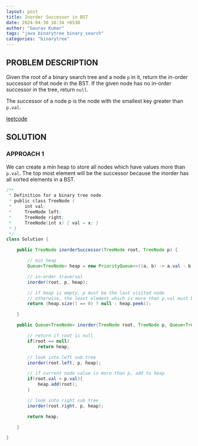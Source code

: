 ```yaml
---
layout: post
title: Inorder Successor in BST
date: 2024-04-30 16:34 +0530
author: "Gaurav Kumar"
tags: "java binarytree binary_search"
categories: "binarytree"
---
```


## PROBLEM DESCRIPTION

Given the root of a binary search tree and a node `p` in it, return the in-order successor of that node in the BST. If the given node has no in-order successor in the tree, return `null`.

The successor of a node p is the node with the smallest key greater than `p.val`.

[leetcode](https://leetcode.com/problems/inorder-successor-in-bst/description/)

## SOLUTION

### APPROACH 1

We can create a min heap to store all nodes which have values more than `p.val`. The top most element will be the successor because the inorder has all sorted elements in a BST.

```java
/**
 * Definition for a binary tree node.
 * public class TreeNode {
 *     int val;
 *     TreeNode left;
 *     TreeNode right;
 *     TreeNode(int x) { val = x; }
 * }
 */
class Solution {

    public TreeNode inorderSuccessor(TreeNode root, TreeNode p) {

        // min heap
        Queue<TreeNode> heap = new PriorityQueue<>((a, b) -> a.val - b.val);

        // in-order traversal
        inorder(root, p, heap);

        // if heap is empty, p must be the last visited node
        // otherwise, the least element which is more than p.val must be the successor. This will be stored at the top of min heap (we have only added node to min heap if its value is more than p.val)
        return (heap.size() == 0) ? null : heap.peek();

    }

    public Queue<TreeNode> inorder(TreeNode root, TreeNode p, Queue<TreeNode> heap){

        // return if root is null
        if(root == null)
            return heap;

        // look into left sub tree
        inorder(root.left, p, heap);

        // if current node value is more than p, add to heap
        if(root.val > p.val){
            heap.add(root);
        }

        // look into right sub tree
        inorder(root.right, p, heap);

        return heap;

    }

}
```

